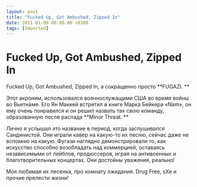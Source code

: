 ```yaml
---
layout: post
title: "Fucked Up, Got Ambushed, Zipped In"
date: 2011-01-08 00:00:00 +0300
tags: [Imported]
---
```

# Fucked Up, Got Ambushed, Zipped In

Fucked Up, Got Ambushed, Zipped In, а сокращенно просто **FUGAZI. **

Этот акроним, использовался военнослужащими США во время войны во Вьетнаме. Его Ян Маккей встретил в книге Марка Бейкера «Nam», он ему очень понравился и он решил назвать так свою команду, образованную после распада **Minor Threat. **

Лично я услышал это название в период, когда заслушивался Сандинистой. Они играли кавер на какую-то их песню, сейчас даже не вспомню на какую. Фугази наглядно демонстрировали то, как искусство способно возобладать над коммерцией, оставаясь независимыми от лейблов, продюссеров, играя на антивоенных и благотворительных концертах. Они достойны уважения, реально!

Моя любимая их песенка, про комнату ожидания. Drug Free, sXe и прочие прелести жизни!